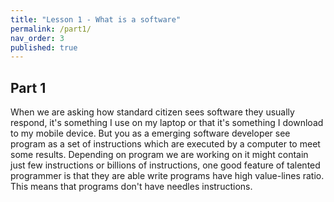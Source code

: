 ```yaml
---
title: "Lesson 1 - What is a software"
permalink: /part1/
nav_order: 3
published: true
---
```


## Part 1

When we are asking how standard citizen sees software they usually respond, it's something I use on my laptop or that it's something I download to my mobile device. But you as a emerging software developer see program as a set of instructions which are executed by a computer to meet some results. Depending on program we are working on it might contain just few instructions or billions of instructions, one good feature of talented programmer is that they are able write programs have high value-lines ratio. This means that programs don't have needles instructions.

